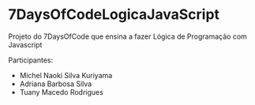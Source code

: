 # 7DaysOfCodeLogicaJavaScript
Projeto do 7DaysOfCode que ensina a fazer Lógica de Programação com Javascript

Participantes:

- Michel Naoki Silva Kuriyama
- Adriana Barbosa Silva
- Tuany Macedo Rodrigues
